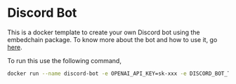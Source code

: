 # Discord Bot

This is a docker template to create your own Discord bot using the embedchain package. To know more about the bot and how to use it, go [here](https://docs.ai/examples/discord_bot).

To run this use the following command,

```bash
docker run --name discord-bot -e OPENAI_API_KEY=sk-xxx -e DISCORD_BOT_TOKEN=xxx -p 8080:8080 embedchain/discord-bot:latest
```
